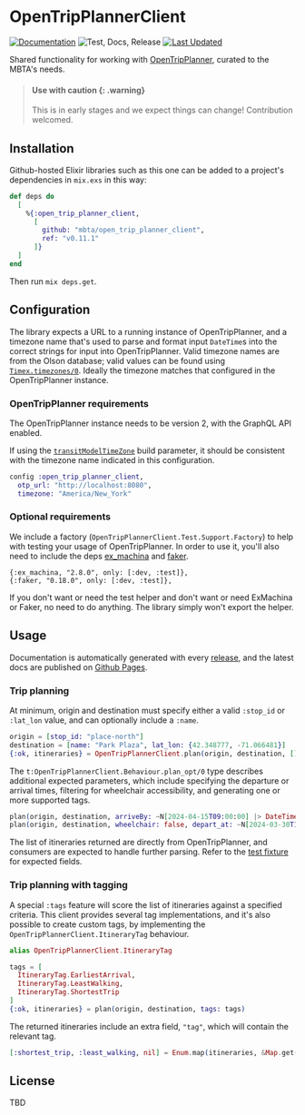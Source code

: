 # OpenTripPlannerClient

[![Documentation](https://img.shields.io/badge/-Documentation-blueviolet)](http://mbta.github.io/open_trip_planner_client/)
![Test, Docs,
Release](https://github.com/mbta/open_trip_planner_client/workflows/Test,%20Docs,%20Release/badge.svg)
[![Last
Updated](https://img.shields.io/github/last-commit/mbta/open_trip_planner_client.svg)](https://github.com/mbta/open_trip_planner_client/commits/main)

Shared functionality for working with
[OpenTripPlanner](https://docs.opentripplanner.org/en/v2.5.0/), curated to the
MBTA's needs.

> #### Use with caution {: .warning}
>
> This is in early stages and we expect things can change! Contribution welcomed.

## Installation

Github-hosted Elixir libraries such as this one can be added to a project's dependencies in `mix.exs` in this way:

```elixir
def deps do
  [
    %{:open_trip_planner_client,
      [
        github: "mbta/open_trip_planner_client",
        ref: "v0.11.1"
      ]}
  ]
end
```

Then run `mix deps.get`.

## Configuration

The library expects a URL to a running instance of OpenTripPlanner, and a
timezone name that's used to parse and format input `DateTime`s into the correct
strings for input into OpenTripPlanner. Valid timezone names are from the Olson
database; valid values can be found using
[`Timex.timezones/0`](https://hexdocs.pm/timex/Timex.html#timezones/0). Ideally
the timezone matches that configured in the OpenTripPlanner instance.

### OpenTripPlanner requirements

The OpenTripPlanner instance needs to be version 2, with the GraphQL API
enabled. 

If using the
[`transitModelTimeZone`](https://docs.opentripplanner.org/en/v2.4.0/BuildConfiguration/?h=timezone#transitModelTimeZone)
build parameter, it should be consistent with the timezone name indicated in
this configuration.

```elixir
config :open_trip_planner_client,
  otp_url: "http://localhost:8080",
  timezone: "America/New_York"
```

### Optional requirements

We include a factory (`OpenTripPlannerClient.Test.Support.Factory`) to help with testing your usage of OpenTripPlanner.
In order to use it, you'll also need to include the deps [ex_machina](https://hexdocs.pm/ex_machina/readme.html) and [faker](https://hexdocs.pm/faker/readme.html).

```
{:ex_machina, "2.8.0", only: [:dev, :test]},
{:faker, "0.18.0", only: [:dev, :test]},
```

If you don't want or need the test helper and don't want or need ExMachina or Faker, no need to do anything.
The library simply won't export the helper.

## Usage

Documentation is automatically generated with every
[release](https://github.com/mbta/open_trip_planner_client/releases), and
the latest docs are published on [Github
Pages](http://mbta.github.io/open_trip_planner_client/).

### Trip planning

At minimum, origin and destination must specify either a valid `:stop_id` or `:lat_lon`
value, and can optionally include a `:name`.

```elixir
origin = [stop_id: "place-north"]
destination = [name: "Park Plaza", lat_lon: {42.348777, -71.066481}]
{:ok, itineraries} = OpenTripPlannerClient.plan(origin, destination, [])
```

The `t:OpenTripPlannerClient.Behaviour.plan_opt/0` type describes additional expected parameters, which include specifying the departure or arrival times, filtering for wheelchair accessibility, and generating one or more supported tags.

```elixir
plan(origin, destination, arriveBy: ~N[2024-04-15T09:00:00] |> DateTime.from_naive!("America/New_York"))
plan(origin, destination, wheelchair: false, depart_at: ~N[2024-03-30T11:24:00] |> DateTime.from_naive!("America/New_York"))
```

The list of itineraries returned are directly from
OpenTripPlanner, and consumers are expected to handle further parsing. Refer to the [test fixture](/test/fixture/alewife_to_franklin_park_zoo.json) for expected fields.

### Trip planning with tagging

A special `:tags` feature will score the list of itineraries against a specified
criteria. This client provides several tag implementations, and it's also
possible to create custom tags, by implementing the
`OpenTripPlannerClient.ItineraryTag` behaviour.


```elixir
alias OpenTripPlannerClient.ItineraryTag

tags = [
  ItineraryTag.EarliestArrival,
  ItineraryTag.LeastWalking,
  ItineraryTag.ShortestTrip
]
{:ok, itineraries} = plan(origin, destination, tags: tags)
```

The returned itineraries include an extra field, `"tag"`, which will contain the relevant tag.

```elixir
[:shortest_trip, :least_walking, nil] = Enum.map(itineraries, &Map.get(&1, "tag"))
```

## License

TBD
